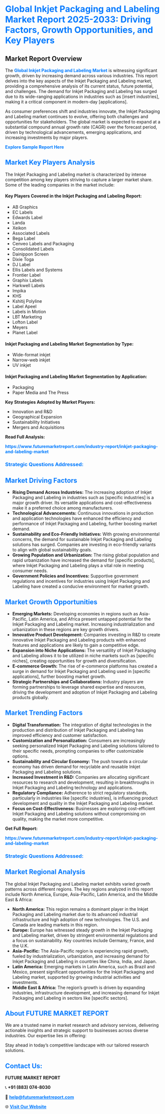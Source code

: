 <h1 style="color: #007BFF;">Global Inkjet Packaging and Labeling Market Report 2025-2033: Driving Factors, Growth Opportunities, and Key Players</h1>

<section id="overview">
<h2>Market Report Overview</h2>
<p>The <a href="https://www.futuremarketreport.com/industry-report/inkjet-packaging-and-labeling-market" style="color: #007BFF; text-decoration: none;"><strong>Global Inkjet Packaging and Labeling Market</strong></a> is witnessing significant growth, driven by increasing demand across various industries. This report delves into the key aspects of the Inkjet Packaging and Labeling market, providing a comprehensive analysis of its current status, future potential, and challenges. The demand for Inkjet Packaging and Labeling has surged due to its wide-ranging applications in industries such as [insert industries], making it a critical component in modern-day [applications].</p>
<p>As consumer preferences shift and industries innovate, the Inkjet Packaging and Labeling market continues to evolve, offering both challenges and opportunities for stakeholders. The global market is expected to expand at a substantial compound annual growth rate (CAGR) over the forecast period, driven by technological advancements, emerging applications, and increasing investments by major players.</p>
</section>

<section id="overview">
<p><a href="https://www.futuremarketreport.com/request-sample/reportId=63366" style="color: #007BFF; text-decoration: none;"><strong>Explore Sample Report Here</strong></a></p>
</section>

<section id="key-players">
<h2 style="color: #007BFF;">Market Key Players Analysis</h2>
<p>The Inkjet Packaging and Labeling market is characterized by intense competition among key players striving to capture a larger market share. Some of the leading companies in the market include:</p>
<h4>Key Players Covered in the Inkjet Packaging and Labeling Report:</h4>
<ul><li>AB Graphics</li><li>EC Labels</li><li>Edwards Label</li><li>Landa</li><li>Xeikon</li><li>Associated Labels</li><li>Bega Label</li><li>Cenveo Labels and Packaging</li><li>Consolidated Labels</li><li>Dainippon Screen</li><li>Dixie Toga</li><li>DJ Label</li><li>Ellis Labels and Systems</li><li>Frontier Label</li><li>Graphix Labels</li><li>Harkwell Labels</li><li>Impika</li><li>KHS</li><li>Kshitij Polyline</li><li>Label Apeel</li><li>Labels in Motion</li><li>LBT Marketing</li><li>Lofton Label</li><li>Meyers</li><li>Planet Label</li></ul>
<h4>Inkjet Packaging and Labeling Market Segmentation by Type:</h4>
<ul><li>Wide-format inkjet</li><li>Narrow-web inkjet</li><li>UV inkjet</li></ul>

<h4>Inkjet Packaging and Labeling Market Segmentation by Application:</h4>
<ul><li>Packaging</li><li>Paper Media and The Press</li></ul>
<p><strong>Key Strategies Adopted by Market Players:</strong></p>
<ul>
<li>Innovation and R&D</li>
<li>Geographical Expansion</li>
<li>Sustainability Initiatives</li>
<li>Mergers and Acquisitions</li>
</ul>
</section>

<section>
<p><strong>Read Full Analysis: </strong></p><a href="https://www.futuremarketreport.com/industry-report/inkjet-packaging-and-labeling-market" style="color: #007BFF; text-decoration: none;"><strong>https://www.futuremarketreport.com/industry-report/inkjet-packaging-and-labeling-market</strong></a>
<h3 style="color: #007BFF;">Strategic Questions Addressed:</h3>
</section>

<section id="driving-factors">
<h2 style="color: #007BFF;">Market Driving Factors</h2>
<ul>
<li><strong>Rising Demand Across Industries:</strong> The increasing adoption of Inkjet Packaging and Labeling in industries such as [specific industries] is a major growth driver. Its versatile applications and cost-effectiveness make it a preferred choice among manufacturers.</li>
<li><strong>Technological Advancements:</strong> Continuous innovations in production and application technologies have enhanced the efficiency and performance of Inkjet Packaging and Labeling, further boosting market demand.</li>
<li><strong>Sustainability and Eco-Friendly Initiatives:</strong> With growing environmental concerns, the demand for sustainable Inkjet Packaging and Labeling solutions has surged. Companies are investing in eco-friendly variants to align with global sustainability goals.</li>
<li><strong>Growing Population and Urbanization:</strong> The rising global population and rapid urbanization have increased the demand for [specific products], where Inkjet Packaging and Labeling plays a vital role in meeting consumer needs.</li>
<li><strong>Government Policies and Incentives:</strong> Supportive government regulations and incentives for industries using Inkjet Packaging and Labeling have created a conducive environment for market growth.</li>
</ul>
</section>

<section id="growth-opportunities">
<h2 style="color: #007BFF;">Market Growth Opportunities</h2>
<ul>
<li><strong>Emerging Markets:</strong> Developing economies in regions such as Asia-Pacific, Latin America, and Africa present untapped potential for the Inkjet Packaging and Labeling market. Increasing industrialization and urbanization in these regions are key growth drivers.</li>
<li><strong>Innovative Product Development:</strong> Companies investing in R&D to create innovative Inkjet Packaging and Labeling products with enhanced features and applications are likely to gain a competitive edge.</li>
<li><strong>Expansion into Niche Applications:</strong> The versatility of Inkjet Packaging and Labeling allows it to be utilized in niche markets such as [specific niches], creating opportunities for growth and diversification.</li>
<li><strong>E-commerce Growth:</strong> The rise of e-commerce platforms has created a surge in demand for Inkjet Packaging and Labeling used in [specific applications], further boosting market growth.</li>
<li><strong>Strategic Partnerships and Collaborations:</strong> Industry players are forming partnerships to leverage shared expertise and resources, driving the development and adoption of Inkjet Packaging and Labeling products globally.</li>
</ul>
</section>

<section id="trending-factors">
<h2 style="color: #007BFF;">Market Trending Factors</h2>
<ul>
<li><strong>Digital Transformation:</strong> The integration of digital technologies in the production and distribution of Inkjet Packaging and Labeling has improved efficiency and customer satisfaction.</li>
<li><strong>Customization and Personalization:</strong> Consumers are increasingly seeking personalized Inkjet Packaging and Labeling solutions tailored to their specific needs, prompting companies to offer customizable options.</li>
<li><strong>Sustainability and Circular Economy:</strong> The push towards a circular economy has driven demand for recyclable and reusable Inkjet Packaging and Labeling solutions.</li>
<li><strong>Increased Investment in R&D:</strong> Companies are allocating significant resources to research and development, resulting in breakthroughs in Inkjet Packaging and Labeling technology and applications.</li>
<li><strong>Regulatory Compliance:</strong> Adherence to strict regulatory standards, particularly in industries like [specific industries], is influencing product development and quality in the Inkjet Packaging and Labeling market.</li>
<li><strong>Focus on Cost-Effectiveness:</strong> Businesses are exploring cost-efficient Inkjet Packaging and Labeling solutions without compromising on quality, making the market more competitive.</li>
</ul>
</section>

<section>
<p><strong>Get Full Report: </strong></p><a href="https://www.futuremarketreport.com/industry-report/inkjet-packaging-and-labeling-market" style="color: #007BFF; text-decoration: none;"><strong>https://www.futuremarketreport.com/industry-report/inkjet-packaging-and-labeling-market</strong></a>
<h3 style="color: #007BFF;">Strategic Questions Addressed:</h3>
</section>


<section id="regional-analysis">
<h2 style="color: #007BFF;">Market Regional Analysis</h2>
<p>The global Inkjet Packaging and Labeling market exhibits varied growth patterns across different regions. The key regions analyzed in this report include North America, Europe, Asia-Pacific, Latin America, and the Middle East & Africa:</p>
<ul>
<li><strong>North America:</strong> This region remains a dominant player in the Inkjet Packaging and Labeling market due to its advanced industrial infrastructure and high adoption of new technologies. The U.S. and Canada are leading markets in this region.</li>
<li><strong>Europe:</strong> Europe has witnessed steady growth in the Inkjet Packaging and Labeling market, driven by stringent environmental regulations and a focus on sustainability. Key countries include Germany, France, and the U.K.</li>
<li><strong>Asia-Pacific:</strong> The Asia-Pacific region is experiencing rapid growth, fueled by industrialization, urbanization, and increasing demand for Inkjet Packaging and Labeling in countries like China, India, and Japan.</li>
<li><strong>Latin America:</strong> Emerging markets in Latin America, such as Brazil and Mexico, present significant opportunities for the Inkjet Packaging and Labeling market, supported by growing industrial activities and investments.</li>
<li><strong>Middle East & Africa:</strong> The region’s growth is driven by expanding industries, infrastructure development, and increasing demand for Inkjet Packaging and Labeling in sectors like [specific sectors].</li>
</ul>
</section>

<footer>
<h2 style="color: #007BFF;">About FUTURE MARKET REPORT</h2>
<p>We are a trusted name in market research and advisory services, delivering actionable insights and strategic support to businesses across diverse industries. Our expertise lies in offering:</p>

<p>Stay ahead in today’s competitive landscape with our tailored research solutions.</p>

<h2 style="color: #007BFF;">Contact Us:</h2>
<p><strong>FUTURE MARKET REPORT</strong></p>
<p>📞 <strong>+91 (883) 074-8030</strong></p>
<p>📧 <strong><a href="mailto:help@futuremarketreport.com" style="color: #007BFF;">help@futuremarketreport.com</a></strong></p>
<p>🌐 <strong><a href="https://www.futuremarketreport.com/" style="color: #007BFF;">Visit Our Website</a></strong></p>
</footer>